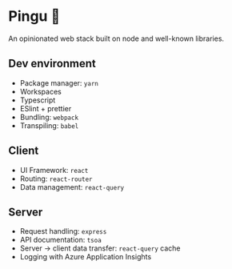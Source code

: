 # Pingu 🐧
An opinionated web stack built on node and well-known libraries.

## Dev environment

- Package manager: `yarn`
- Workspaces
- Typescript
- ESlint + prettier
- Bundling: `webpack`
- Transpiling: `babel`

## Client

- UI Framework: `react`
- Routing: `react-router`
- Data management: `react-query`

## Server

- Request handling: `express`
- API documentation: `tsoa`
- Server -> client data transfer: `react-query` cache
- Logging with Azure Application Insights